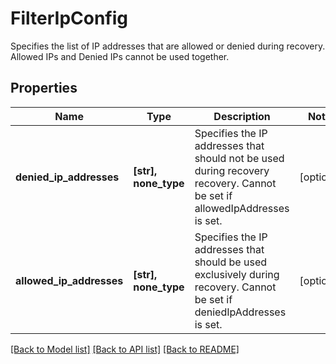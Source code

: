 # FilterIpConfig

Specifies the list of IP addresses that are allowed or denied during recovery. Allowed IPs and Denied IPs cannot be used together.

## Properties
Name | Type | Description | Notes
------------ | ------------- | ------------- | -------------
**denied_ip_addresses** | **[str], none_type** | Specifies the IP addresses that should not be used during recovery recovery. Cannot be set if allowedIpAddresses is set. | [optional] 
**allowed_ip_addresses** | **[str], none_type** | Specifies the IP addresses that should be used exclusively during recovery. Cannot be set if deniedIpAddresses is set. | [optional] 

[[Back to Model list]](../README.md#documentation-for-models) [[Back to API list]](../README.md#documentation-for-api-endpoints) [[Back to README]](../README.md)


